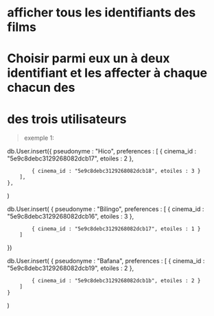 # afficher tous les identifiants des films

# Choisir parmi eux un à deux identifiant et les affecter à chaque chacun des
# des trois utilisateurs

> exemple 1:

db.User.insert({
        pseudonyme : "Hico",
        preferences : [
            { cinema_id : "5e9c8debc3129268082dcb17", etoiles : 2 },
            
            { cinema_id : "5e9c8debc3129268082dcb18", etoiles : 3 }
        ],        
    },
)

db.User.insert(
    {
        pseudonyme : "Bilingo",
        preferences : [
            { cinema_id : "5e9c8debc3129268082dcb16", etoiles : 3 },
            
            { cinema_id : "5e9c8debc3129268082dcb17", etoiles : 1 }
        ]
})

db.User.insert(
    {
        pseudonyme : "Bafana",
        preferences : [
            { cinema_id : "5e9c8debc3129268082dcb19", etoiles : 2 },
            
            { cinema_id : "5e9c8debc3129268082dcb1b", etoiles : 2 }
        ]
    }
    
)
